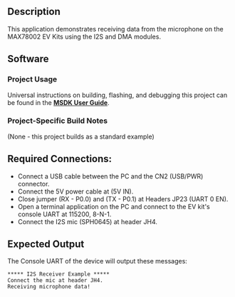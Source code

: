 ## Description

This application demonstrates receiving data from the microphone on the MAX78002 EV Kits using the I2S and DMA modules.

## Software

### Project Usage

Universal instructions on building, flashing, and debugging this project can be found in the **[MSDK User Guide](https://analog-devices-msdk.github.io/msdk/USERGUIDE/)**.

### Project-Specific Build Notes

(None - this project builds as a standard example)

## Required Connections:

-   Connect a USB cable between the PC and the CN2 (USB/PWR) connector.
-   Connect the 5V power cable at (5V IN).
-   Close jumper (RX - P0.0) and (TX - P0.1) at Headers JP23 (UART 0 EN).
-   Open a terminal application on the PC and connect to the EV kit's console UART at 115200, 8-N-1.
-	Connect the I2S mic (SPH0645) at header JH4.

## Expected Output

The Console UART of the device will output these messages:

```
***** I2S Receiver Example *****
Connect the mic at header JH4.
Receiving microphone data!

```

